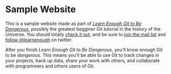 # Sample Website

This is a sample website made as part of [*Learn Enough Git to Be Dangerous*](http://learnenough.com/git-tutorial), possibly the greatest begginer Git tutorial in the history of the Universe. You should totally [check it out](http://learnenough.com/git-tutorial), and be sure to [join the mail list](http://learnenough.com/#email_list) and [follow @learnenough](http://twitter.com/learnenough) on twitter.

After you finish *Learn Enough Git to Be Dangerous*, you'll know enough Git to be *dangerous*. This means you'll be able to use Git to track changes in your projects, back up data, share your work with others, and collaborate with programmers and others users of Git.